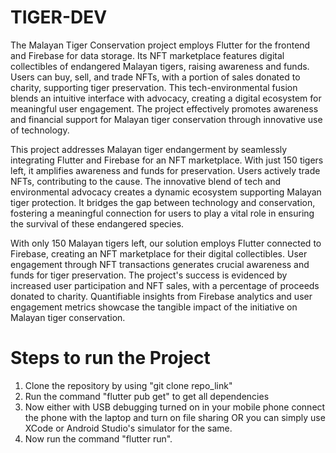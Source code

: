 # TIGER-DEV

The Malayan Tiger Conservation project employs Flutter for the frontend and Firebase for data storage. Its NFT marketplace features digital collectibles of endangered Malayan tigers, raising awareness and funds. Users can buy, sell, and trade NFTs, with a portion of sales donated to charity, supporting tiger preservation. This tech-environmental fusion blends an intuitive interface with advocacy, creating a digital ecosystem for meaningful user engagement. The project effectively promotes awareness and financial support for Malayan tiger conservation through innovative use of technology.

This project addresses Malayan tiger endangerment by seamlessly integrating Flutter and Firebase for an NFT marketplace. With just 150 tigers left, it amplifies awareness and funds for preservation. Users actively trade NFTs, contributing to the cause. The innovative blend of tech and environmental advocacy creates a dynamic ecosystem supporting Malayan tiger protection. It bridges the gap between technology and conservation, fostering a meaningful connection for users to play a vital role in ensuring the survival of these endangered species.

With only 150 Malayan tigers left, our solution employs Flutter connected to Firebase, creating an NFT marketplace for their digital collectibles. User engagement through NFT transactions generates crucial awareness and funds for tiger preservation. The project's success is evidenced by increased user participation and NFT sales, with a percentage of proceeds donated to charity. Quantifiable insights from Firebase analytics and user engagement metrics showcase the tangible impact of the initiative on Malayan tiger conservation.

# Steps to run the Project
1. Clone the repository by using "git clone repo_link"
2. Run the command "flutter pub get" to get all dependencies
3. Now either with USB debugging turned on in your mobile phone connect the phone with the laptop and turn on file sharing
  OR you can simply use XCode or Android Studio's simulator for the same.
4. Now run the command "flutter run".


